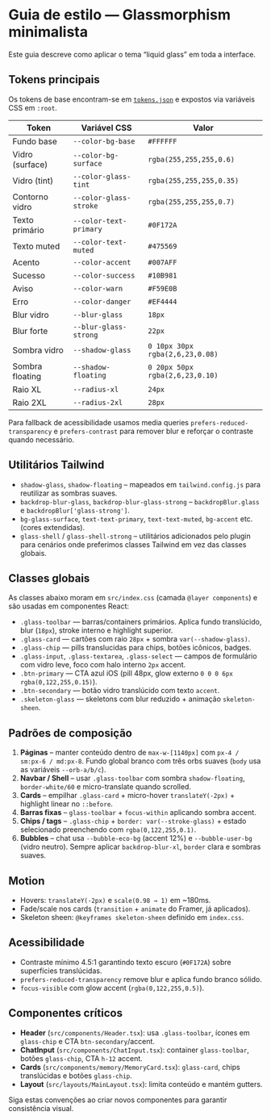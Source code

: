 # Guia de estilo — Glassmorphism minimalista

Este guia descreve como aplicar o tema “liquid glass” em toda a interface.

## Tokens principais

Os tokens de base encontram-se em [`tokens.json`](../tokens.json) e expostos via variáveis CSS em `:root`.

| Token | Variável CSS | Valor |
| ----- | ------------- | ----- |
| Fundo base | `--color-bg-base` | `#FFFFFF` |
| Vidro (surface) | `--color-bg-surface` | `rgba(255,255,255,0.6)` |
| Vidro (tint) | `--color-glass-tint` | `rgba(255,255,255,0.35)` |
| Contorno vidro | `--color-glass-stroke` | `rgba(255,255,255,0.7)` |
| Texto primário | `--color-text-primary` | `#0F172A` |
| Texto muted | `--color-text-muted` | `#475569` |
| Acento | `--color-accent` | `#007AFF` |
| Sucesso | `--color-success` | `#10B981` |
| Aviso | `--color-warn` | `#F59E0B` |
| Erro | `--color-danger` | `#EF4444` |
| Blur vidro | `--blur-glass` | `18px` |
| Blur forte | `--blur-glass-strong` | `22px` |
| Sombra vidro | `--shadow-glass` | `0 10px 30px rgba(2,6,23,0.08)` |
| Sombra floating | `--shadow-floating` | `0 20px 50px rgba(2,6,23,0.10)` |
| Raio XL | `--radius-xl` | `24px` |
| Raio 2XL | `--radius-2xl` | `28px` |

Para fallback de acessibilidade usamos media queries `prefers-reduced-transparency` e `prefers-contrast` para remover blur e reforçar o contraste quando necessário.

## Utilitários Tailwind

- `shadow-glass`, `shadow-floating` – mapeados em `tailwind.config.js` para reutilizar as sombras suaves.
- `backdrop-blur-glass`, `backdrop-blur-glass-strong` – `backdropBlur.glass` e `backdropBlur['glass-strong']`.
- `bg-glass-surface`, `text-text-primary`, `text-text-muted`, `bg-accent` etc. (cores extendidas).
- `glass-shell` / `glass-shell-strong` – utilitários adicionados pelo plugin para cenários onde preferimos classes Tailwind em vez das classes globais.

## Classes globais

As classes abaixo moram em `src/index.css` (camada `@layer components`) e são usadas em componentes React:

- `.glass-toolbar` — barras/containers primários. Aplica fundo translúcido, blur (`18px`), stroke interno e highlight superior.
- `.glass-card` — cartões com raio `28px` + sombra `var(--shadow-glass)`.
- `.glass-chip` — pills translucidas para chips, botões icônicos, badges.
- `.glass-input`, `.glass-textarea`, `.glass-select` — campos de formulário com vidro leve, foco com halo interno `2px` accent.
- `.btn-primary` — CTA azul iOS (pill 48px, glow externo `0 0 0 6px rgba(0,122,255,0.15)`).
- `.btn-secondary` — botão vidro translúcido com texto `accent`.
- `.skeleton-glass` — skeletons com blur reduzido + animação `skeleton-sheen`.

## Padrões de composição

1. **Páginas** – manter conteúdo dentro de `max-w-[1140px]` com `px-4 / sm:px-6 / md:px-8`. Fundo global branco com três orbs suaves (`body` usa as variáveis `--orb-a/b/c`).
2. **Navbar / Shell** – usar `.glass-toolbar` com sombra `shadow-floating`, `border-white/60` e micro-translate quando scrolled.
3. **Cards** – empilhar `.glass-card` + micro-hover `translateY(-2px)` + highlight linear no `::before`.
4. **Barras fixas** – `glass-toolbar` + `focus-within` aplicando sombra accent.
5. **Chips / tags** – `.glass-chip` + `border: var(--stroke-glass)` + estado selecionado preenchendo com `rgba(0,122,255,0.1)`.
6. **Bubbles** – chat usa `--bubble-eco-bg` (accent 12%) e `--bubble-user-bg` (vidro neutro). Sempre aplicar `backdrop-blur-xl`, `border` clara e sombras suaves.

## Motion

- Hovers: `translateY(-2px)` e `scale(0.98 → 1)` em ~180ms.
- Fade/scale nos cards (`transition` + `animate` do Framer, já aplicados).
- Skeleton sheen: `@keyframes skeleton-sheen` definido em `index.css`.

## Acessibilidade

- Contraste mínimo 4.5:1 garantindo texto escuro (`#0F172A`) sobre superfícies translúcidas.
- `prefers-reduced-transparency` remove blur e aplica fundo branco sólido.
- `focus-visible` com glow accent (`rgba(0,122,255,0.5)`).

## Componentes críticos

- **Header** (`src/components/Header.tsx`): usa `.glass-toolbar`, ícones em `glass-chip` e CTA `btn-secondary`/accent.
- **ChatInput** (`src/components/ChatInput.tsx`): container `glass-toolbar`, botões `glass-chip`, CTA `h-12` accent.
- **Cards** (`src/components/memory/MemoryCard.tsx`): `glass-card`, chips translúcidas e botões `glass-chip`.
- **Layout** (`src/layouts/MainLayout.tsx`): limita conteúdo e mantém gutters.

Siga estas convenções ao criar novos componentes para garantir consistência visual.
